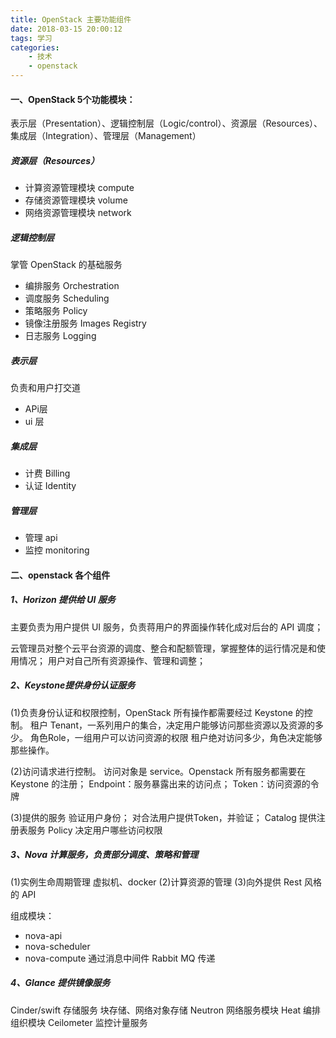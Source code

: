 ```yaml
---
title: OpenStack 主要功能组件
date: 2018-03-15 20:00:12
tags: 学习
categories: 
    - 技术
    - openstack
---
```

#### **一、OpenStack 5个功能模块：**
表示层（Presentation）、逻辑控制层（Logic/control）、资源层（Resources）、集成层（Integration）、管理层（Management）
##### 资源层（Resources）
* 计算资源管理模块 compute
* 存储资源管理模块 volume
* 网络资源管理模块 network
##### 逻辑控制层
掌管 OpenStack 的基础服务
* 编排服务 Orchestration
* 调度服务 Scheduling
* 策略服务 Policy
* 镜像注册服务 Images Registry
* 日志服务 Logging
##### 表示层
负责和用户打交道
* APi层
* ui 层
##### 集成层
* 计费 Billing
* 认证 Identity
##### 管理层
* 管理 api
* 监控 monitoring


#### **二、openstack 各个组件**
##### 1、Horizon 提供给 UI 服务
主要负责为用户提供 UI 服务，负责蒋用户的界面操作转化成对后台的 API 调度；

云管理员对整个云平台资源的调度、整合和配额管理，掌握整体的运行情况是和使用情况；
用户对自己所有资源操作、管理和调整；

##### 2、Keystone提供身份认证服务
(1)负责身份认证和权限控制，OpenStack 所有操作都需要经过 Keystone 的控制。
租户 Tenant，一系列用户的集合，决定用户能够访问那些资源以及资源的多少。
角色Role，一组用户可以访问资源的权限
租户绝对访问多少，角色决定能够那些操作。

(2)访问请求进行控制。
访问对象是 service。Openstack 所有服务都需要在 Keystone 的注册；
Endpoint：服务暴露出来的访问点；
Token：访问资源的令牌

(3)提供的服务
验证用户身份；
对合法用户提供Token，并验证；
Catalog 提供注册表服务
Policy 决定用户哪些访问权限


##### 3、Nova 计算服务，负责部分调度、策略和管理
(1)实例生命周期管理
虚拟机、docker
(2)计算资源的管理
(3)向外提供 Rest 风格的 API

组成模块：
- nova-api
- nova-scheduler
- nova-compute
通过消息中间件 Rabbit MQ 传递
##### 4、Glance 提供镜像服务
Cinder/swift 存储服务   块存储、网络对象存储
Neutron 网络服务模块
Heat 编排组织模块
Ceilometer 监控计量服务


